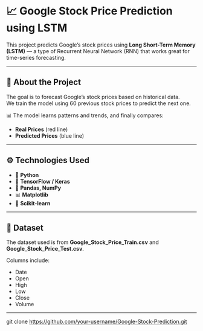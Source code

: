 # 📈 Google Stock Price Prediction using LSTM

This project predicts Google’s stock prices using **Long Short-Term Memory (LSTM)** — a type of Recurrent Neural Network (RNN) that works great for time-series forecasting.

---

## 🧠 About the Project

The goal is to forecast Google’s stock prices based on historical data.  
We train the model using 60 previous stock prices to predict the next one.

📊 The model learns patterns and trends, and finally compares:
- **Real Prices** (red line)
- **Predicted Prices** (blue line)

---

## ⚙️ Technologies Used
- 🐍 **Python**
- 🧩 **TensorFlow / Keras**
- 📘 **Pandas, NumPy**
- 📊 **Matplotlib**
- 🧮 **Scikit-learn**

---

## 🧾 Dataset
The dataset used is from **Google_Stock_Price_Train.csv** and **Google_Stock_Price_Test.csv**.

Columns include:
- Date  
- Open  
- High  
- Low  
- Close  
- Volume  

---


git clone https://github.com/your-username/Google-Stock-Prediction.git
